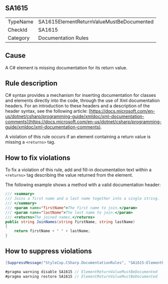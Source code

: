 ﻿## SA1615

<table>
<tr>
  <td>TypeName</td>
  <td>SA1615ElementReturnValueMustBeDocumented</td>
</tr>
<tr>
  <td>CheckId</td>
  <td>SA1615</td>
</tr>
<tr>
  <td>Category</td>
  <td>Documentation Rules</td>
</tr>
</table>

## Cause

A C# element is missing documentation for its return value.

## Rule description

C# syntax provides a mechanism for inserting documentation for classes and elements directly into the code, through the use of Xml documentation headers. For an introduction to these headers and a description of the header syntax, see the following article: [https://docs.microsoft.com/en-us/dotnet/csharp/programming-guide/xmldoc/xml-documentation-comments](https://docs.microsoft.com/en-us/dotnet/csharp/programming-guide/xmldoc/xml-documentation-comments).

A violation of this rule occurs if an element containing a return value is missing a `<returns>` tag.

## How to fix violations

To fix a violation of this rule, add and fill-in documentation text within a `<returns>` tag describing the value returned from the element.

The following example shows a method with a valid documentation header:

```csharp
/// <summary>
/// Joins a first name and a last name together into a single string.
/// </summary>
/// <param name="firstName">The first name to join.</param>
/// <param name="lastName">The last name to join.</param>
/// <returns>The joined names.</returns>
public string JoinNames(string firstName, string lastName)
{
    return firstName + " " + lastName;
}
```

## How to suppress violations

```csharp
[SuppressMessage("StyleCop.CSharp.DocumentationRules", "SA1615:ElementReturnValueMustBeDocumented", Justification = "Reviewed.")]
```

```csharp
#pragma warning disable SA1615 // ElementReturnValueMustBeDocumented
#pragma warning restore SA1615 // ElementReturnValueMustBeDocumented
```
